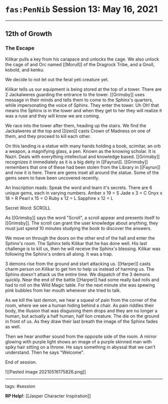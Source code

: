 # `fas:PenNib` Session 13: May 16, 2021
---

## 12th of Growth
### The Escape
Kilikar pulls a key from his carapace and unlocks the cage. We also unlock the cage of and Orc named [[Morull]] of the Dragrock Tribe, and a Gnoll, kobold, and kenku. 

We decide to not let out the feral yeti creature yet.

Kilikar tells us our equipment is being stored at the top of a tower. There are 2 Jackalweres guarding the entrance to the tower. [[Grimsby]] uses message in their minds and tells them to come to the Sphinx's quarters, while impersonating the voice of Sphinx. They enter the tower. Uh Oh! that means the Sphinx is in the tower and when they get to her they will realize it was a ruse and they will know we are coming.

We race into the tower after them, heading up the stairs. We find the Jackalweres at the top and [[Izen]] casts Crown of Madness on one of them, and they proceed to kill each other.

On this landing is a statue with many hands holding a book, scimitar, an orb a weapon, a magnifying glass, a pen. Known as the knowing scholar. It is Nazri. Deals with everything intellectual and knowledge based. [[Grimsby]] recognizes it immediately as it is a big deity in [[Fayrun]]. [[Grimsby]] remembers that one of these had been stolen from the Library in [[Fayrun]] and now it is here. There are gems inset all around the statue. Some of the gems seem to have been uncovered recently.

An Inscription reads: Speak the word and learn it's secrets.
There are 6 unique gems, each in varying numbers.
Amber x 19 = S
Jade x 3 = C
Onyx x 18 = R
Pearl x 15 = O
Ruby x 12 = L
Sapphire x 12 = L

Secret Word: SCROLL

As [[Grimsby]] says the word "Scroll", a scroll appear and presents itself to [[Grimsby]]. The scroll can grant the user knowledge about anything, they must just spend 10 minutes studying the book to discover the answers.

We move on through the doors on the other end of the hall and enter the Sphinx's room. The Sphinx tells Kilikar that he has done well. His last challenge is to kill us, then he will receive the Sphinx's blessing. Kilikar was following the Sphinx's orders all along. It was a trap. 

3 demons rise from the ground and start attacking us. [[Harper]] casts charm person on Kilikar to get him to help us instead of harming us. The Sphinx doesn't attack us the entire time. We dispatch of the 3 demons quickly. Near the end of the battle [[Harper]] had some really bad rolls and had to roll on the Wild Magic table. For the next minute she was spewing pink bubbles from her mouth whenever she tried to talk.

As we kill the last demon, we hear a squeal of pain from the corner of the room, where we see a human hiding behind a chair. As pain riddles their body, the illusion that was disguising them drops and they are no longer a human, but actually a half human, half lion creature. The die on the ground in front of us. As they draw their last breath the image of the Sphinx fades as well. 

Then we hear another sound from the opposite side of the room. A mirror glowing with purple light shows an image of a purple skinned man with spiky hair sitting on a throne. He says something in abyssal that we can't understand. Then he says "Welcome".

End of session.

![[Pasted image 20210516175826.png]]

---

tags: #session

**RP Help!**: [[Jasper Character Inspiration]]